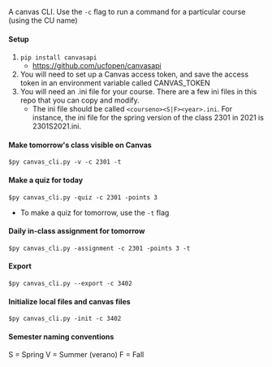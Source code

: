 A canvas CLI. Use the `-c` flag to run a command for a particular course (using the CU name)

#### Setup 

1. `pip install canvasapi`
    - https://github.com/ucfopen/canvasapi
2. You will need to set up a Canvas access token, and save the access token in an environment variable called CANVAS_TOKEN
3. You will need an .ini file for your course. There are a few ini files in this repo that you can copy and modify.
    - The ini file should be called `<courseno><S|F><year>.ini`. For instance, the ini file for the spring version of the class 2301 in 2021 is 2301S2021.ini.

#### Make tomorrow's class visible on Canvas 

`$py canvas_cli.py -v -c 2301 -t`

#### Make a quiz for today

`$py canvas_cli.py -quiz -c 2301 -points 3`

- To make a quiz for tomorrow, use the `-t` flag

#### Daily in-class assignment for tomorrow

`$py canvas_cli.py -assignment -c 2301 -points 3 -t`

#### Export

`$py canvas_cli.py --export -c 3402`

#### Initialize local files and canvas files

`$py canvas_cli.py -init -c 3402`

#### Semester naming conventions

S = Spring 
V = Summer (verano)
F = Fall
